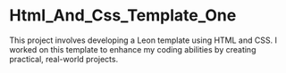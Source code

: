 # Html_And_Css_Template_One
This project involves developing a Leon template using HTML and CSS. I worked on this template to enhance my coding abilities by creating practical, real-world projects.
